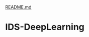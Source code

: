 [README.md](https://github.com/fatemehm/IDS-DeepLearning/files/7086619/README.md)
# IDS-DeepLearning
